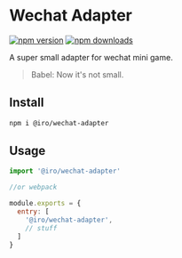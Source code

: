 # Wechat Adapter
[![npm version](https://img.shields.io/npm/v/@iro/wechat-adapter.svg?style=flat&colorB=brightgreen)](https://www.npmjs.com/package/@iro/wechat-adapter)
[![npm downloads](https://img.shields.io/npm/dm/@iro/wechat-adapter.svg?style=flat&colorB=brightgreen)](https://www.npmjs.com/package/@iro/wechat-adapter)

A super small adapter for wechat mini game.
> Babel: Now it's not small.

## Install

```bash
npm i @iro/wechat-adapter
```

## Usage

```js
import '@iro/wechat-adapter'

//or webpack

module.exports = {
  entry: [
    '@iro/wechat-adapter',
    // stuff
  ]
}
```

